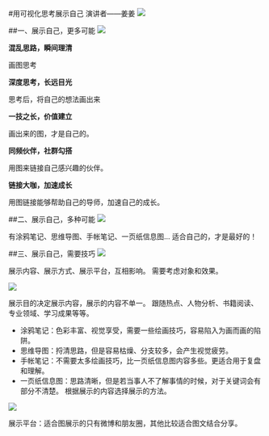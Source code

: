 #用可视化思考展示自己
演讲者——姜姜
![](./_image/2017-02-12-12-13-38.jpg)

##一、展示自己，更多可能
![](./_image/2017-02-12-12-14-50.jpg)

**混乱思路，瞬间理清**

画图思考

**深度思考，长远目光**

思考后，将自己的想法画出来

**一技之长，价值建立**

画出来的图，才是自己的。

**同频伙伴，社群勾搭**

用图来链接自己感兴趣的伙伴。

**链接大咖，加速成长**

用图链接能够帮助自己的导师，加速自己的成长。

##二、展示自己，多种可能
![](./_image/2017-02-12-14-08-00.jpg)

有涂鸦笔记、思维导图、手帐笔记、一页纸信息图...
适合自己的，才是最好的！

##三、展示自己，需要技巧
![](./_image/2017-02-12-14-09-23.jpg)

展示内容、展示方式、展示平台，互相影响。
需要考虑对象和效果。

![](./_image/2017-02-12-14-11-47.jpg)

展示目的决定展示内容，展示的内容不单一。
跟随热点、人物分析、书籍阅读、专业领域、学习成果等等。
* 涂鸦笔记：色彩丰富、视觉享受，需要一些绘画技巧，容易陷入为画而画的陷阱。
* 思维导图：捋清思路，但是容易枯燥、分支较多，会产生视觉疲劳。
* 手帐笔记：不需要太多绘画技巧，比一页纸信息图内容多些。更适合用于复盘和理解。
* 一页纸信息图：思路清晰，但是若当事人不了解事情的时候，对于关键词会有部分不清楚。
根据展示的内容选择展示的方法。

![](./_image/2017-02-12-14-19-58.jpg)

展示平台：适合图展示的只有微博和朋友圈，其他比较适合图文结合分享。
